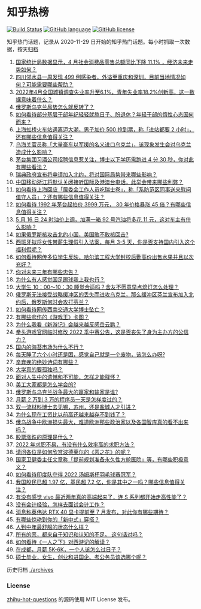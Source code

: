 # 知乎热榜
[![Build Status](https://github.com/ToWeLong/zhihu-hot-questions/workflows/CI/badge.svg)](https://github.com/ToWeLong/zhihu-hot-questions/actions)
[![GitHub language](https://img.shields.io/badge/language-golang-orange.svg)](https://golang.org/)
[![GitHub license](https://img.shields.io/github/license/ToWeLong/zhihu-hot-questions)](https://github.com/ToWeLong/zhihu-hot-questions/blob/main/LICENSE)

知乎热门话题，记录从 2020-11-29 日开始的知乎热门话题。每小时抓取一次数据，按天[归档](./archives)

<!-- BEGIN -->

1. [国家统计局数据显示，4 月社会消费品零售总额同比下降 11.1% ，经济未来走势如何？](https://www.zhihu.com/question/533021951)
1. [四川邻水县一周发现 499 例感染者，外溢至重庆和深圳，目前当地情况如何？可能需要哪些帮助？](https://www.zhihu.com/question/533069395)
1. [2022年4月全国城镇调查失业率升至6.1%，青年失业率18.2%创新高，这一数据意味着什么？](https://www.zhihu.com/question/533043580)
1. [俄罗斯乌克兰局势怎么就反转了？](https://www.zhihu.com/question/532818299)
1. [如何看待部分基层干部年纪轻轻就熬日子、盼退休？年轻干部的惰性心态因何而来？](https://www.zhihu.com/question/533025860)
1. [上海虹桥火车站遇离沪大潮，男子加价 500 抢到票，称「进站都要 2 小时」，还有哪些信息值得关注？](https://www.zhihu.com/question/533089618)
1. [乌海关官员称「大量豪车以军援的名义进口乌克兰」，该现象发生会对乌克兰造成什么影响？](https://www.zhihu.com/question/533071677)
1. [茅台集团习酒公司招聘信息惹关注，博士以下学历需跑进 4 分 30 秒，你对此有哪些看法？](https://www.zhihu.com/question/532789414)
1. [瑞典政府宣布将申请加入北约，将对国际局势带来哪些影响？](https://www.zhihu.com/question/533129610)
1. [中国移动浙江将默认关闭接听国际及港澳台电话，此举会带来哪些利弊？](https://www.zhihu.com/question/532345093)
1. [如何看待上海回应「居委会工作人员吃瑞士卷」，称「系防范区同事送来慰问值守人员」？还有哪些信息值得关注？](https://www.zhihu.com/question/533028051)
1. [如何看待 1992 年茅台起拍价 3999 万元， 30 年价格暴涨 45 倍？有哪些信息值得关注？](https://www.zhihu.com/question/533084234)
1. [5 月 16 日 24 时油价上调，加满一箱 92 号汽油将多花 11 元，这对车主有什么影响？](https://www.zhihu.com/question/533101031)
1. [如果俄罗斯核攻击北约小国，美国敢不敢核回击?](https://www.zhihu.com/question/532949558)
1. [西班牙拟将女性带薪生理假引入法案，每月 3-5 天，你是否支持国内引入这个福利假呢？](https://www.zhihu.com/question/532976338)
1. [如何看待网传多位学生反映，哈尔滨工程大学封校后勤高价出售水果并且以次充好？](https://www.zhihu.com/question/533065458)
1. [你对未来三年有哪些忠告？](https://www.zhihu.com/question/532746783)
1. [为什么有人感觉国足踢球我上我也行？](https://www.zhihu.com/question/532200191)
1. [大学生 10：00～10：30 睡觉合适吗？舍友不愿意早点熄灯怎么处理？](https://www.zhihu.com/question/533020618)
1. [俄罗斯无法接受战略缓冲区的丢失而进攻乌克兰，那么缓冲区芬兰宣布加入北约后，俄罗斯何时会攻打芬兰？](https://www.zhihu.com/question/533024855)
1. [如何看待网传西南交通大学博士坠亡？](https://www.zhihu.com/question/532844269)
1. [有哪些悲伤的《游戏王》卡图？](https://www.zhihu.com/question/278136508)
1. [为什么我看《新游记》会越来越反感岳云鹏？](https://www.zhihu.com/question/530498063)
1. [拳头游戏官网临时修改 2022 季中赛公告，这是否丧失了身为主办方的公信力？](https://www.zhihu.com/question/532991597)
1. [国内的海苔市场为什么不行？](https://www.zhihu.com/question/286648039)
1. [每天睡了六个小时还是困，感觉自己就是一个废物，该怎么办呀?](https://www.zhihu.com/question/533002352)
1. [辛弃疾的绝妙诗词有哪些？](https://www.zhihu.com/question/531165360)
1. [大学真的要孤独吗？](https://www.zhihu.com/question/533101849)
1. [面对人生中的遗憾和不可能，怎样才能释怀？](https://www.zhihu.com/question/533126178)
1. [美工大家都是怎么学会的?](https://www.zhihu.com/question/449655758)
1. [俄罗斯与乌克兰战争最大的赢家和输家是谁?](https://www.zhihu.com/question/520488954)
1. [月薪 2 万到 3 万的程序员一天是怎样度过的？](https://www.zhihu.com/question/528917068)
1. [双一流材料博士去无锡，苏州，还是盐城人才引进？](https://www.zhihu.com/question/531001439)
1. [为什么现在工资比以前高还越来越存不到钱了？](https://www.zhihu.com/question/532764754)
1. [俄乌战争中欧洲损失最大，难道欧洲那些政治家以及各国智库真的看不出来吗？](https://www.zhihu.com/question/521653060)
1. [股票涨跌的原理是什么？](https://www.zhihu.com/question/32023399)
1. [2022 年求职不易，有没有什么效率高的求职方法？](https://www.zhihu.com/question/532318958)
1. [请问各位是如何欣赏波德莱尔的《恶之花》的呢？](https://www.zhihu.com/question/19935894)
1. [国家卫健委主任文章称「提前规划准备永久性方舱医院」等，有哪些积极意义？](https://www.zhihu.com/question/533036788)
1. [如何看待印度队夺得 2022 汤姆斯杯羽毛球赛冠军？](https://www.zhihu.com/question/532950308)
1. [我国股民已超 1.97  亿，基民超 7.2 亿，你是其中之一吗？哪些信息值得关注？](https://www.zhihu.com/question/533014978)
1. [有没有感觉 vivo 最近两年真的高端起来了，连 S 系列都开始走高性能了？](https://www.zhihu.com/question/533072818)
1. [没有会计经验，怎样去面试会计工作？](https://www.zhihu.com/question/20473577)
1. [消息称英伟达 RTX 40 显卡提前至 7 月发布，对此你有哪些期待？](https://www.zhihu.com/question/533001567)
1. [有哪些惊艳到你的「新中式」穿搭？](https://www.zhihu.com/question/509792755)
1. [人到中年最舒服的状态什么样？](https://www.zhihu.com/question/532824103)
1. [所有的恶，都来自于知识和认知的不足。 这句话对吗？](https://www.zhihu.com/question/531235767)
1. [如何看待《一人之下》对西游记的解读？](https://www.zhihu.com/question/271887825)
1. [在成都，月薪 5K-6K，一个人该怎么过日子？](https://www.zhihu.com/question/532095536)
1. [硕士毕业，女生，创业和进国企、考公务员该选哪个呢？](https://www.zhihu.com/question/531944522)

<!-- END -->

历史归档 [./archives](./archives)


### License
[zhihu-hot-questions](https://github.com/towelong/zhihu-hot-questions) 的源码使用 MIT License 发布。